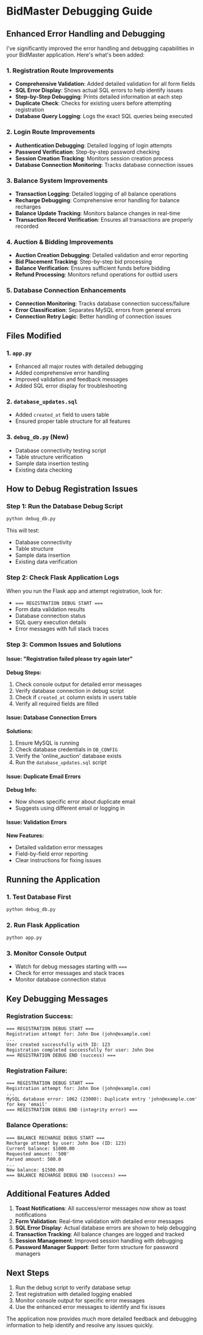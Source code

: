 # BidMaster Debugging Guide

## Enhanced Error Handling and Debugging

I've significantly improved the error handling and debugging capabilities in your BidMaster application. Here's what's been added:

### 1. Registration Route Improvements
- **Comprehensive Validation**: Added detailed validation for all form fields
- **SQL Error Display**: Shows actual SQL errors to help identify issues
- **Step-by-Step Debugging**: Prints detailed information at each step
- **Duplicate Check**: Checks for existing users before attempting registration
- **Database Query Logging**: Logs the exact SQL queries being executed

### 2. Login Route Improvements
- **Authentication Debugging**: Detailed logging of login attempts
- **Password Verification**: Step-by-step password checking
- **Session Creation Tracking**: Monitors session creation process
- **Database Connection Monitoring**: Tracks database connection issues

### 3. Balance System Improvements
- **Transaction Logging**: Detailed logging of all balance operations
- **Recharge Debugging**: Comprehensive error handling for balance recharges
- **Balance Update Tracking**: Monitors balance changes in real-time
- **Transaction Record Verification**: Ensures all transactions are properly recorded

### 4. Auction & Bidding Improvements
- **Auction Creation Debugging**: Detailed validation and error reporting
- **Bid Placement Tracking**: Step-by-step bid processing
- **Balance Verification**: Ensures sufficient funds before bidding
- **Refund Processing**: Monitors refund operations for outbid users

### 5. Database Connection Enhancements
- **Connection Monitoring**: Tracks database connection success/failure
- **Error Classification**: Separates MySQL errors from general errors
- **Connection Retry Logic**: Better handling of connection issues

## Files Modified

### 1. `app.py`
- Enhanced all major routes with detailed debugging
- Added comprehensive error handling
- Improved validation and feedback messages
- Added SQL error display for troubleshooting

### 2. `database_updates.sql`
- Added `created_at` field to users table
- Ensured proper table structure for all features

### 3. `debug_db.py` (New)
- Database connectivity testing script
- Table structure verification
- Sample data insertion testing
- Existing data checking

## How to Debug Registration Issues

### Step 1: Run the Database Debug Script
```bash
python debug_db.py
```

This will test:
- Database connectivity
- Table structure
- Sample data insertion
- Existing data verification

### Step 2: Check Flask Application Logs
When you run the Flask app and attempt registration, look for:
- `=== REGISTRATION DEBUG START ===`
- Form data validation results
- Database connection status
- SQL query execution details
- Error messages with full stack traces

### Step 3: Common Issues and Solutions

#### Issue: "Registration failed please try again later"
**Debug Steps:**
1. Check console output for detailed error messages
2. Verify database connection in debug script
3. Check if `created_at` column exists in users table
4. Verify all required fields are filled

#### Issue: Database Connection Errors
**Solutions:**
1. Ensure MySQL is running
2. Check database credentials in `DB_CONFIG`
3. Verify the 'online_auction' database exists
4. Run the `database_updates.sql` script

#### Issue: Duplicate Email Errors
**Debug Info:**
- Now shows specific error about duplicate email
- Suggests using different email or logging in

#### Issue: Validation Errors
**New Features:**
- Detailed validation error messages
- Field-by-field error reporting
- Clear instructions for fixing issues

## Running the Application

### 1. Test Database First
```bash
python debug_db.py
```

### 2. Run Flask Application
```bash
python app.py
```

### 3. Monitor Console Output
- Watch for debug messages starting with `===`
- Check for error messages and stack traces
- Monitor database connection status

## Key Debugging Messages

### Registration Success:
```
=== REGISTRATION DEBUG START ===
Registration attempt for: John Doe (john@example.com)
...
User created successfully with ID: 123
Registration completed successfully for user: John Doe
=== REGISTRATION DEBUG END (success) ===
```

### Registration Failure:
```
=== REGISTRATION DEBUG START ===
Registration attempt for: John Doe (john@example.com)
...
MySQL database error: 1062 (23000): Duplicate entry 'john@example.com' for key 'email'
=== REGISTRATION DEBUG END (integrity error) ===
```

### Balance Operations:
```
=== BALANCE RECHARGE DEBUG START ===
Recharge attempt by user: John Doe (ID: 123)
Current balance: $1000.00
Requested amount: '500'
Parsed amount: 500.0
...
New balance: $1500.00
=== BALANCE RECHARGE DEBUG END (success) ===
```

## Additional Features Added

1. **Toast Notifications**: All success/error messages now show as toast notifications
2. **Form Validation**: Real-time validation with detailed error messages
3. **SQL Error Display**: Actual database errors are shown to help debugging
4. **Transaction Tracking**: All balance changes are logged and tracked
5. **Session Management**: Improved session handling with debugging
6. **Password Manager Support**: Better form structure for password managers

## Next Steps

1. Run the debug script to verify database setup
2. Test registration with detailed logging enabled
3. Monitor console output for specific error messages
4. Use the enhanced error messages to identify and fix issues

The application now provides much more detailed feedback and debugging information to help identify and resolve any issues quickly.
